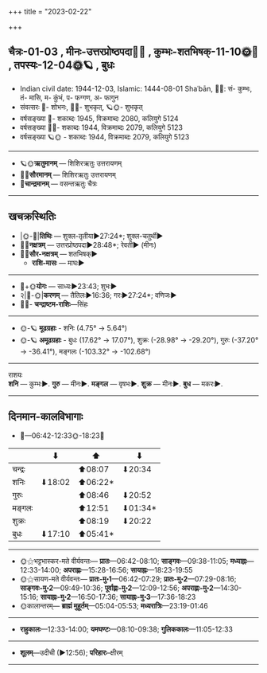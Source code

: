 +++
title = "2023-02-22"

+++
## चैत्रः-01-03  ,  मीनः-उत्तरप्रोष्ठपदा🌛🌌  ,  कुम्भः-शतभिषक्-11-10🌞🌌  ,  तपस्यः-12-04🌞🪐  ,  बुधः
- Indian civil date: 1944-12-03, Islamic: 1444-08-01 Shaʿbān, 🌌🌞: सं- कुम्भः, तं- मासि, म- कुंभं, प- फग्गण, अ- फागुन
- संवत्सरः 🌛- शोभनः, 🌌🌞- शुभकृत्, 🪐🌞- शुभकृत्
- वर्षसङ्ख्या 🌛- शकाब्दः 1945, विक्रमाब्दः 2080, कलियुगे 5124
- वर्षसङ्ख्या 🌌🌞- शकाब्दः 1944, विक्रमाब्दः 2079, कलियुगे 5123
- वर्षसङ्ख्या 🪐🌞 - शकाब्दः 1944, विक्रमाब्दः 2079, कलियुगे 5123
___________________
- 🪐🌞**ऋतुमानम्** — शिशिरऋतुः उत्तरायणम्
- 🌌🌞**सौरमानम्** — शिशिरऋतुः उत्तरायणम्
- 🌛**चान्द्रमानम्** — वसन्तऋतुः चैत्रः
___________________


## खचक्रस्थितिः
- |🌞-🌛|**तिथिः** — शुक्ल-तृतीया►27:24*; शुक्ल-चतुर्थी►  
- 🌌🌛**नक्षत्रम्** — उत्तरप्रोष्ठपदा►28:48*; रेवती► (मीनः)  
- 🌌🌞**सौर-नक्षत्रम्** — शतभिषक्►  
  - **राशि-मासः** — माघः► 
___________________
- 🌛+🌞**योगः** — साध्यः►23:43; शुभः►  
- २|🌛-🌞|**करणम्** — तैतिलः►16:36; गरः►27:24*; वणिजः►  
- 🌌🌛- **चन्द्राष्टम-राशिः**—सिंहः  
___________________
- 🌞-🪐 **मूढग्रहाः** - शनिः (4.75° → 5.64°)
- 🌞-🪐 **अमूढग्रहाः** - बुधः (17.62° → 17.07°), शुक्रः (-28.98° → -29.20°), गुरुः (-37.20° → -36.41°), मङ्गलः (-103.32° → -102.68°)
___________________
राशयः  
**शनि** — कुम्भः►. **गुरु** — मीनः►. **मङ्गल** — वृषभः►. **शुक्र** — मीनः►. **बुध** — मकरः►. 
___________________


## दिनमान-कालविभागाः
- 🌅—06:42-12:33🌞-18:23🌇  


|      |⬇     |⬆     |⬇     |
|------|-----|-----|------|
|चन्द्रः|     |⬆08:07 |⬇20:34 |
|शनिः   |⬇18:02 |⬆06:22*|     |
|गुरुः  |     |⬆08:46 |⬇20:52 |
|मङ्गलः |     |⬆12:51 |⬇01:34*|
|शुक्रः |     |⬆08:19 |⬇20:22 |
|बुधः   |⬇17:10 |⬆05:41*|     |
___________________
- 🌞⚝भट्टभास्कर-मते वीर्यवन्तः— **प्रातः**—06:42-08:10; **साङ्गवः**—09:38-11:05; **मध्याह्नः**—12:33-14:00; **अपराह्णः**—15:28-16:56; **सायाह्नः**—18:23-19:55  
- 🌞⚝सायण-मते वीर्यवन्तः— **प्रातः-मु॰1**—06:42-07:29; **प्रातः-मु॰2**—07:29-08:16; **साङ्गवः-मु॰2**—09:49-10:36; **पूर्वाह्णः-मु॰2**—12:09-12:56; **अपराह्णः-मु॰2**—14:30-15:16; **सायाह्नः-मु॰2**—16:50-17:36; **सायाह्नः-मु॰3**—17:36-18:23  
- 🌞कालान्तरम्— **ब्राह्मं मुहूर्तम्**—05:04-05:53; **मध्यरात्रिः**—23:19-01:46  
___________________
- **राहुकालः**—12:33-14:00; **यमघण्टः**—08:10-09:38; **गुलिककालः**—11:05-12:33  
___________________
- **शूलम्**—उदीची (►12:56); **परिहारः**–क्षीरम्  
___________________
